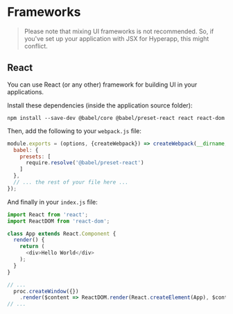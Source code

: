 # Frameworks

> Please note that mixing UI frameworks is not recommended. So, if you've set up your application with JSX for Hyperapp, this might conflict.

## React

You can use React (or any other) framework for building UI in your applications.

Install these dependencies (inside the application source folder):

```
npm install --save-dev @babel/core @babel/preset-react react react-dom
```

Then, add the following to your `webpack.js` file:

```javascript
module.exports = (options, {createWebpack}) => createWebpack(__dirname, {
  babel: {
    presets: [
      require.resolve('@babel/preset-react')
    ]
  },
  // ... the rest of your file here ...
});
```

And finally in your `index.js` file:

```javascript
import React from 'react';
import ReactDOM from 'react-dom';

class App extends React.Component {
  render() {
    return (
      <div>Hello World</div>
    );
  }
}

// ...
  proc.createWindow({})
    .render($content => ReactDOM.render(React.createElement(App), $content));
// ...
```
